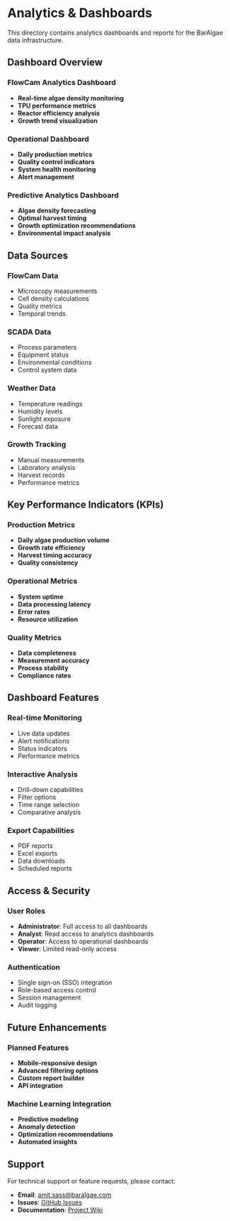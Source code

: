 # Analytics & Dashboards

This directory contains analytics dashboards and reports for the BarAlgae data infrastructure.

## Dashboard Overview

### FlowCam Analytics Dashboard
- **Real-time algae density monitoring**
- **TPU performance metrics**
- **Reactor efficiency analysis**
- **Growth trend visualization**

### Operational Dashboard
- **Daily production metrics**
- **Quality control indicators**
- **System health monitoring**
- **Alert management**

### Predictive Analytics Dashboard
- **Algae density forecasting**
- **Optimal harvest timing**
- **Growth optimization recommendations**
- **Environmental impact analysis**

## Data Sources

### FlowCam Data
- Microscopy measurements
- Cell density calculations
- Quality metrics
- Temporal trends

### SCADA Data
- Process parameters
- Equipment status
- Environmental conditions
- Control system data

### Weather Data
- Temperature readings
- Humidity levels
- Sunlight exposure
- Forecast data

### Growth Tracking
- Manual measurements
- Laboratory analysis
- Harvest records
- Performance metrics

## Key Performance Indicators (KPIs)

### Production Metrics
- **Daily algae production volume**
- **Growth rate efficiency**
- **Harvest timing accuracy**
- **Quality consistency**

### Operational Metrics
- **System uptime**
- **Data processing latency**
- **Error rates**
- **Resource utilization**

### Quality Metrics
- **Data completeness**
- **Measurement accuracy**
- **Process stability**
- **Compliance rates**

## Dashboard Features

### Real-time Monitoring
- Live data updates
- Alert notifications
- Status indicators
- Performance metrics

### Interactive Analysis
- Drill-down capabilities
- Filter options
- Time range selection
- Comparative analysis

### Export Capabilities
- PDF reports
- Excel exports
- Data downloads
- Scheduled reports

## Access & Security

### User Roles
- **Administrator**: Full access to all dashboards
- **Analyst**: Read access to analytics dashboards
- **Operator**: Access to operational dashboards
- **Viewer**: Limited read-only access

### Authentication
- Single sign-on (SSO) integration
- Role-based access control
- Session management
- Audit logging

## Future Enhancements

### Planned Features
- **Mobile-responsive design**
- **Advanced filtering options**
- **Custom report builder**
- **API integration**

### Machine Learning Integration
- **Predictive modeling**
- **Anomaly detection**
- **Optimization recommendations**
- **Automated insights**

## Support

For technical support or feature requests, please contact:
- **Email**: amit.sass@baralgae.com
- **Issues**: [GitHub Issues](https://github.com/AmitSass/algae-data-infrastructure/issues)
- **Documentation**: [Project Wiki](https://github.com/AmitSass/algae-data-infrastructure/wiki)
